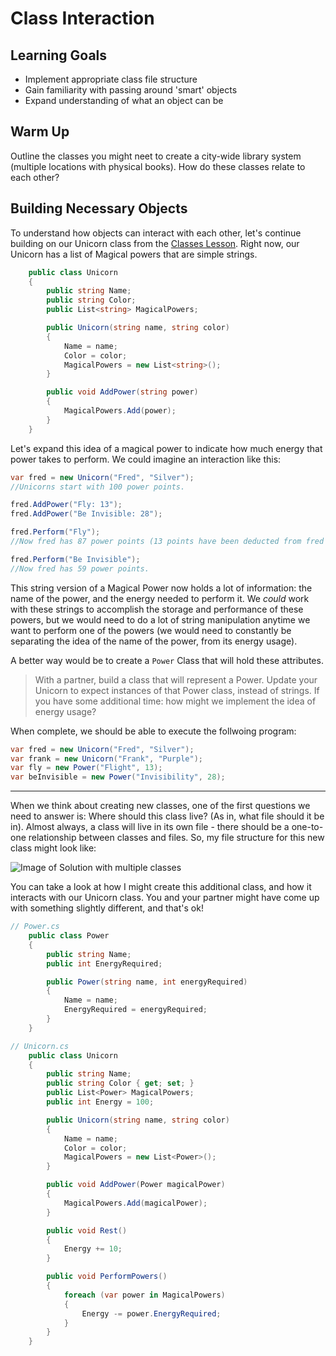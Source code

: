 # Class Interaction

## Learning Goals
* Implement appropriate class file structure
* Gain familiarity with passing around 'smart' objects
* Expand understanding of what an object can be

## Warm Up
Outline the classes you might neet to create a city-wide library system (multiple locations with physical books).  How do these classes relate to each other?

## Building Necessary Objects

To understand how objects can interact with each other, let's continue building on our Unicorn class from the [Classes Lesson](/Mod1/Lessons/WEek3/Classes.md).  Right now, our Unicorn has a list of Magical powers that are simple strings.

```c#
    public class Unicorn
    {
        public string Name;
        public string Color;
        public List<string> MagicalPowers;

        public Unicorn(string name, string color)
        {
            Name = name;
            Color = color;
            MagicalPowers = new List<string>();
        }

        public void AddPower(string power)
        {
            MagicalPowers.Add(power);
        }
    }
```

Let's expand this idea of a magical power to indicate how much energy that power takes to perform.  We could imagine an interaction like this:

```c#
var fred = new Unicorn("Fred", "Silver");
//Unicorns start with 100 power points.

fred.AddPower("Fly: 13");
fred.AddPower("Be Invisible: 28");

fred.Perform("Fly");
//Now fred has 87 power points (13 points have been deducted from fred's original 100 points).

fred.Perform("Be Invisible");
//Now fred has 59 power points.
```

This string version of a Magical Power now holds a lot of information: the name of the power, and the energy needed to perform it.  We _could_ work with these strings to accomplish the storage and performance of these powers, but we would need to do a lot of string manipulation anytime we want to perform one of the powers (we would need to constantly be separating the idea of the name of the power, from its energy usage).

A better way would be to create a `Power` Class that will hold these attributes.

> With a partner, build a class that will represent a Power.  Update your Unicorn to expect instances of that Power class, instead of strings.  If you have some additional time: how might we implement the idea of energy usage?

When complete, we should be able to execute the follwoing program:
```c#
var fred = new Unicorn("Fred", "Silver");
var frank = new Unicorn("Frank", "Purple");
var fly = new Power("Flight", 13);
var beInvisible = new Power("Invisibility", 28);


```

---------------------------------------

When we think about creating new classes, one of the first questions we need to answer is: Where should this class live?  (As in, what file should it be in).  Almost always, a class will live in its own file - there should be a one-to-one relationship between classes and files.  So, my file structure for this new class might look like:

![Image of Solution with multiple classes](/images/Mod1/ClassInteraction/SolutionFileStructure.png)

You can take a look at how I might create this additional class, and how it interacts with our Unicorn class.  You and your partner might have come up with something slightly different, and that's ok!

```c#
// Power.cs
    public class Power
    {
        public string Name;
        public int EnergyRequired;

        public Power(string name, int energyRequired)
        {
            Name = name;
            EnergyRequired = energyRequired;
        }
    }

// Unicorn.cs
    public class Unicorn
    {
        public string Name;
        public string Color { get; set; }
        public List<Power> MagicalPowers;
        public int Energy = 100;

        public Unicorn(string name, string color)
        {
            Name = name;
            Color = color;
            MagicalPowers = new List<Power>();
        }

        public void AddPower(Power magicalPower)
        {
            MagicalPowers.Add(magicalPower);
        }

        public void Rest()
        {
            Energy += 10;
        }

        public void PerformPowers()
        {
            foreach (var power in MagicalPowers)
            {
                Energy -= power.EnergyRequired;
            }
        }
    }
```



